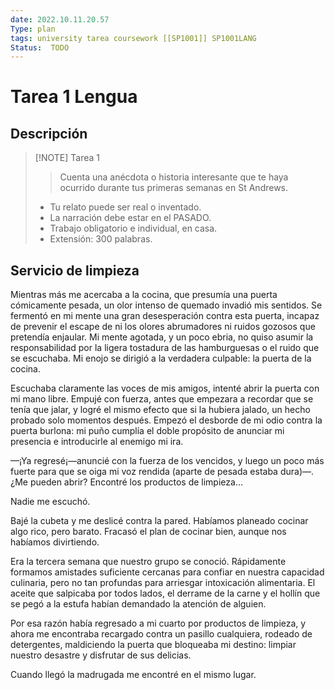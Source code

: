 ```yaml
---
date: 2022.10.11.20.57
Type: plan
tags: university tarea coursework [[SP1001]] SP1001LANG 
Status:  TODO
---
```


# Tarea 1 Lengua
## Descripción

> [!NOTE] Tarea 1
> > Cuenta una anécdota o historia interesante que te haya ocurrido durante tus primeras semanas en St Andrews.
>
> - Tu relato puede ser real o inventado.
> - La narración debe estar en el PASADO.
> - Trabajo obligatorio e individual, en casa.
> - Extensión: 300 palabras.


## Servicio de limpieza 
Mientras más me acercaba a la cocina, que presumía una puerta cómicamente pesada, un olor intenso de quemado invadió mis sentidos. Se fermentó en mi mente una gran desesperación contra esta puerta, incapaz de prevenir el escape de ni los olores abrumadores ni ruidos gozosos que pretendía enjaular. Mi mente agotada, y un poco ebria, no quiso asumir la responsabilidad por la ligera tostadura de las hamburguesas o el ruido que se escuchaba. Mi enojo se dirigió a la verdadera culpable: la puerta de la cocina.

Escuchaba claramente las voces de mis amigos, intenté abrir la puerta con mi mano libre. Empujé con fuerza, antes que empezara a recordar que se tenía que jalar, y logré el mismo efecto que si la hubiera jalado, un hecho probado solo momentos después. Empezó el desborde de mi odio contra la puerta burlona: mi puño cumplía el doble propósito de anunciar mi presencia e introducirle al enemigo mi ira.

—¡Ya regresé¡—anuncié con la fuerza de los vencidos, y luego un poco más fuerte para que se oiga mi voz rendida (aparte de pesada estaba dura)—. ¿Me pueden abrir? Encontré los productos de limpieza…

Nadie me escuchó.

Bajé la cubeta y me deslicé contra la pared. Habíamos planeado cocinar algo rico, pero barato. Fracasó el plan de cocinar bien, aunque nos habíamos divirtiendo.

Era la tercera semana que nuestro grupo se conoció. Rápidamente formamos amistades suficiente cercanas para confiar en nuestra capacidad culinaria, pero no tan profundas para arriesgar intoxicación alimentaria. El aceite que salpicaba por todos lados, el derrame de la carne y el hollín que se pegó a la estufa habían demandado la atención de alguien.

Por esa razón había regresado a mi cuarto por productos de limpieza, y ahora me encontraba recargado contra un pasillo cualquiera, rodeado de detergentes, maldiciendo la puerta que bloqueaba mi destino: limpiar nuestro desastre y disfrutar de sus delicias.

Cuando llegó la madrugada me encontré en el mismo lugar.